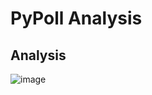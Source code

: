 # PyPoll Analysis
   
## Analysis

![image](https://user-images.githubusercontent.com/102388251/199114006-0d20db23-372e-4bd3-8aef-ece15871607f.png)


